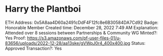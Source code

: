 # Harry the Plantboi

ETH Address: 0x5A8aa4D60a2491cDdF4F12fc8e6B30584DA7Cd92
Badge: Honorable Member
Created time: December 28, 2022 7:49 AM
Explanation: Attended over 8 sessions between Partnerships & Community WG 
Minted?: Yes
Proof: https://s3.amazonaws.com/pf-user-files-01/u-83656/uploads/2022-12-28/aa13ske/gVWpJ0r4_400x400.jpg
Status: Approved
Transaction?: Yes